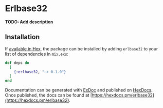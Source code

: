 # Erlbase32

**TODO: Add description**

## Installation

If [available in Hex](https://hex.pm/docs/publish), the package can be installed
by adding `erlbase32` to your list of dependencies in `mix.exs`:

```elixir
def deps do
  [
    {:erlbase32, "~> 0.1.0"}
  ]
end
```

Documentation can be generated with [ExDoc](https://github.com/elixir-lang/ex_doc)
and published on [HexDocs](https://hexdocs.pm). Once published, the docs can
be found at [https://hexdocs.pm/erlbase32](https://hexdocs.pm/erlbase32).

